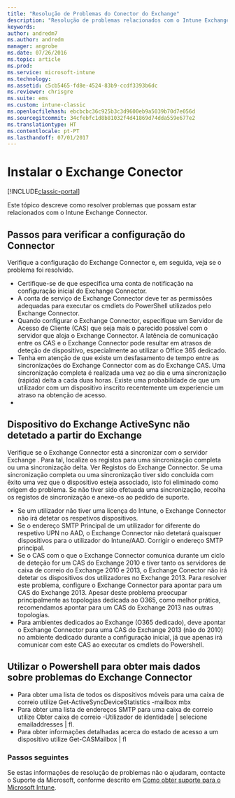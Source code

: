 ```yaml
---
title: "Resolução de Problemas do Conector do Exchange"
description: "Resolução de problemas relacionados com o Intune Exchange Connector."
keywords: 
author: andredm7
ms.author: andredm
manager: angrobe
ms.date: 07/26/2016
ms.topic: article
ms.prod: 
ms.service: microsoft-intune
ms.technology: 
ms.assetid: c5cb5465-fd8e-4524-83b9-ccdf3393b6dc
ms.reviewer: chrisgre
ms.suite: ems
ms.custom: intune-classic
ms.openlocfilehash: ebcbcbc36c925b3c3d9600eb9a5039b70d7e056d
ms.sourcegitcommit: 34cfebfc1d8b81032f4d41869d74dda559e677e2
ms.translationtype: HT
ms.contentlocale: pt-PT
ms.lasthandoff: 07/01/2017
---
```

# <a name="troubleshoot-the-exchange-connector"></a>Instalar o Exchange Conector

[!INCLUDE[classic-portal](../includes/classic-portal.md)]

Este tópico descreve como resolver problemas que possam estar relacionados com o Intune Exchange Connector.

## <a name="steps-for-checking-the-connector-configuration"></a>Passos para verificar a configuração do Connector 

Verifique a configuração do Exchange Connector e, em seguida, veja se o problema foi resolvido.

- Certifique-se de que especifica uma conta de notificação na configuração inicial do Exchange Connector.
- A conta de serviço de Exchange Connector deve ter as permissões adequadas para executar os cmdlets do PowerShell utilizados pelo Exchange Connector.
- Quando configurar o Exchange Connector, especifique um Servidor de Acesso de Cliente (CAS) que seja mais o parecido possível com o servidor que aloja o Exchange Connector. A latência de comunicação entre os CAS e o Exchange Connector pode resultar em atrasos de deteção de dispositivo, especialmente ao utilizar o Office 365 dedicado.
- Tenha em atenção de que existe um desfasamento de tempo entre as sincronizações do Exchange Connector com as do Exchange CAS. Uma sincronização completa é realizada uma vez ao dia e uma sincronização (rápida) delta a cada duas horas. Existe uma probabilidade de que um utilizador com um dispositivo inscrito recentemente um experiencie um atraso na obtenção de acesso.
- 
## <a name="exchange-activesync-device-not-discovered-from-exchange"></a>Dispositivo do Exchange ActiveSync não detetado a partir do Exchange
Verifique se o Exchange Connector está a sincronizar com o servidor Exchange . Para tal, localize os registos para uma sincronização completa ou uma sincronização delta. Ver Registos do Exchange Connector. Se uma sincronização completa ou uma sincronização tiver sido concluída com êxito uma vez que o dispositivo esteja associado, isto foi eliminado como origem do problema. Se não tiver sido efetuada uma sincronização, recolha os registos de sincronização e anexe-os ao pedido de suporte.

- Se um utilizador não tiver uma licença do Intune, o Exchange Connector não irá detetar os respetivos dispositivos.
- Se o endereço SMTP Principal de um utilizador for diferente do respetivo UPN no AAD, o Exchange Connector não detetará quaisquer dispositivos para o utilizador do Intune/AAD. Corrigir o endereço SMTP principal.
- Se o CAS com o que o Exchange Connector comunica durante um ciclo de deteção for um CAS do Exchange 2010 e tiver tanto os servidores de caixa de correio do Exchange 2010 e 2013, o Exchange Conector não irá detetar os dispositivos dos utilizadores no Exchange 2013. Para resolver este problema, configure o Exchange Connector para apontar para um CAS do Exchange 2013.  Apesar deste problema preocupar principalmente as topologias dedicada ao O365, como melhor prática, recomendamos apontar para um CAS do Exchange 2013 nas outras topologias.
- Para ambientes dedicados ao Exchange (O365 dedicado), deve apontar o Exchange Connector para uma CAS do Exchange 2013 (não do 2010) no ambiente dedicado durante a configuração inicial, já que apenas irá comunicar com este CAS ao executar os cmdlets do Powershell.


## <a name="using-powershell-to-get-more-data-on-exchange-connector-issues"></a>Utilizar o Powershell para obter mais dados sobre problemas do Exchange Connector
- Para obter uma lista de todos os dispositivos móveis para uma caixa de correio utilize Get-ActiveSyncDeviceStatistics -mailbox mbx
- Para obter uma lista de endereços SMTP para uma caixa de correio utilize Obter caixa de correio -Utilizador de identidade | selecione emailaddresses | fl.
- Para obter informações detalhadas acerca do estado de acesso a um dispositivo utilize Get-CASMailbox <upn> | fl

### <a name="next-steps"></a>Passos seguintes
Se estas informações de resolução de problemas não o ajudaram, contacte o Suporte da Microsoft, conforme descrito em [Como obter suporte para o Microsoft Intune](how-to-get-support-for-microsoft-intune.md).

